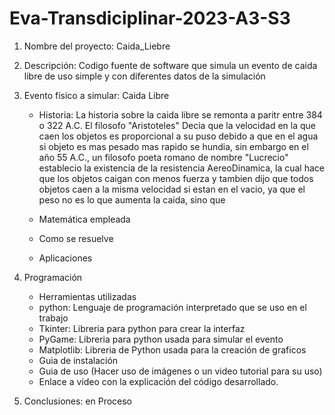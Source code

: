 # Eva-Transdiciplinar-2023-A3-S3
1. Nombre del proyecto: Caida_Liebre
2. Descripción: Codigo fuente de software que simula un evento de caida libre de uso simple y con diferentes datos de la simulación
3. Evento físico a simular: Caida Libre
    - Historia:
    La historia sobre la caida libre se remonta a paritr entre 384 o 322 A.C. El filosofo "Aristoteles" Decia que la velocidad en  la que caen los objetos es proporcional a su puso debido a que en el agua si objeto es mas pesado mas rapido se hundia, sin embargo en el año 55 A.C., un filosofo poeta romano de nombre "Lucrecio" establecio la existencia de la resistencia AereoDinamica, la cual hace que los objetos caigan con menos fuerza y tambien dijo que todos objetos caen a la misma velocidad si estan en el vacio, ya que el peso no es lo que aumenta la caida, sino que 
    
    
    - Matemática empleada
    - Como se resuelve
    - Aplicaciones
4. Programación
    - Herramientas utilizadas
     * python: Lenguaje de programación interpretado que se uso en el trabajo
     * Tkinter: Libreria para python para crear la interfaz
     * PyGame: Libreria para python usada para simular el evento
     * Matplotlib: Libreria de Python usada para la creación de graficos
    
    - Guia de instalación
    - Guia de uso (Hacer uso de imágenes o un video tutorial para su uso)
    - Enlace a vídeo con la explicación del código desarrollado.
5. Conclusiones: en Proceso
